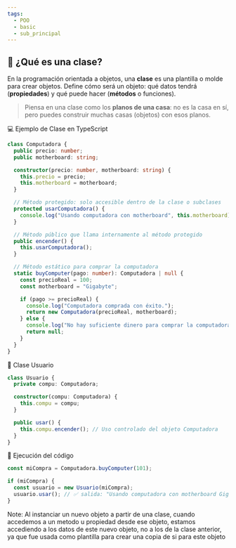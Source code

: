 ```yaml
---
tags:
  - POO
  - basic
  - sub_principal
---
```


## 🧱 ¿Qué es una clase?

En la programación orientada a objetos, una **clase** es una plantilla o molde para crear objetos. Define cómo será un objeto: qué datos tendrá (**propiedades**) y qué puede hacer (**métodos** o funciones).

> Piensa en una clase como los **planos de una casa**: no es la casa en sí, pero puedes construir muchas casas (objetos) con esos planos.

💻 Ejemplo de Clase en TypeScript
```ts
class Computadora {
  public precio: number;
  public motherboard: string;

  constructor(precio: number, motherboard: string) {
    this.precio = precio;
    this.motherboard = motherboard;
  }

  // Método protegido: solo accesible dentro de la clase o subclases
  protected usarComputadora() {
    console.log("Usando computadora con motherboard", this.motherboard);
  }

  // Método público que llama internamente al método protegido
  public encender() {
    this.usarComputadora();
  }

  // Método estático para comprar la computadora
  static buyComputer(pago: number): Computadora | null {
    const precioReal = 100;
    const motherboard = "Gigabyte";

    if (pago >= precioReal) {
      console.log("Computadora comprada con éxito.");
      return new Computadora(precioReal, motherboard);
    } else {
      console.log("No hay suficiente dinero para comprar la computadora.");
      return null;
    }
  }
}
```

👤 Clase Usuario
```ts
class Usuario {
  private compu: Computadora;

  constructor(compu: Computadora) {
    this.compu = compu;
  }

  public usar() {
    this.compu.encender(); // Uso controlado del objeto Computadora
  }
}

```

🧪 Ejecución del código
```ts
const miCompra = Computadora.buyComputer(101);

if (miCompra) {
  const usuario = new Usuario(miCompra);
  usuario.usar(); // ✅ salida: "Usando computadora con motherboard Gigabyte"
}

```

Note:
Al instanciar un nuevo objeto a partir de una clase, cuando accedemos a un metodo u propiedad desde ese objeto, estamos accediendo a los datos de este nuevo objeto, no a los de la clase anterior, ya que fue usada como plantilla para crear una copia de si para este objeto